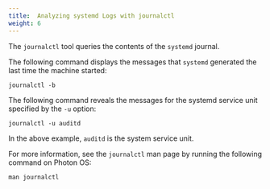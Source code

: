 ```yaml
---
title:  Analyzing systemd Logs with journalctl
weight: 6
---
```


The `journalctl` tool queries the contents of the `systemd` journal. 

The following command displays the messages that `systemd` generated the last time the machine started: 

```console
journalctl -b
```

The following command reveals the messages for the systemd service unit specified by the `-u` option:

```console
journalctl -u auditd
```

In the above example, `auditd` is the system service unit.

For more information, see the `journalctl` man page by running the following command on Photon OS: 

```console
man journalctl
```
